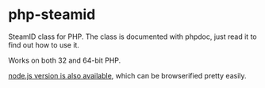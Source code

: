 # php-steamid
SteamID class for PHP. The class is documented with phpdoc, just read it to find out how to use it.

Works on both 32 and 64-bit PHP.

[node.js version is also available](https://www.npmjs.com/package/steamid), which can be browserified pretty easily.
